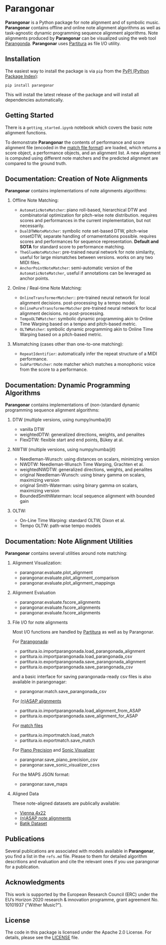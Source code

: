 Parangonar
==========

**Parangonar** is a Python package for note alignment and of symbolic music. 
**Parangonar** contains offline and online note alignment algorithms as well as task-agnostic dynamic programming sequence alignment algorithms.
Note alignments produced by **Parangonar** can be visualized using the web tool [Parangonda](https://sildater.github.io/parangonada/).
**Parangonar** uses [Partitura](https://github.com/CPJKU/partitura) as file I/O utility.


Installation
-------

The easiest way to install the package is via `pip` from the [PyPI (Python
Package Index)](https://pypi.org/project/parangonar/):
```shell
pip install parangonar
```
This will install the latest release of the package and will install all dependencies automatically.


Getting Started
-------

There is a `getting_started.ipynb` notebook which covers the basic note alignment functions.

To demonstrate **Parangonar** the contents of performance and score alignment file (encoded in the [match file format](https://cpjku.github.io/matchfile/)) are loaded, which returns a score object, a performance objects, and an alignment list. A new alignment is computed using different note matchers and the predicted alignment are compared to the ground truth.


Documentation: Creation of Note Alignments
-------

**Parangonar** contains implementations of note alignments algorithms:

1. Offline Note Matching: 
    - `AutomaticNoteMatcher`: 
        piano roll-based, hierarchical DTW and combinatorial optimization for pitch-wise note distribution.
        requires scores and performances in the current implementation, but not necessarily.
    - `DualDTWNoteMatcher`: 
        symbolic note set-based DTW, pitch-wise onsetDTW, separate handling of ornamentations possible.
        requires scores and performances for sequence representation.
        **Default and SOTA** for standard score to performance matching.
    - `TheGlueNoteMatcher`:
        pre-trained neural network for note similarity, useful for large mismatches between versions.
        works on any two MIDI files.
    - `AnchorPointNoteMatcher`: 
        semi-automatic version of the `AutomaticNoteMatcher`, useful if annotations can be leveraged as anchor points. 


2. Online / Real-time Note Matching: 
    - `OnlineTransformerMatcher`::
        pre-trained neural network for local alignment decisions.
        post-processing by a tempo model.
    - `OnlinePureTransformerMatcher` 
        pre-trained neural network for local alignment decisions.
        no post-processing.
    - `TempoOLTWMatcher`: 
        symbolic dynamic programming akin to Online Time Warping
        based on a tempo and pitch-based metric.
    - `OLTWMatcher`:
        symbolic dynamic programming akin to Online Time Warping
        based on a pitch-based metric.

3. Mismatching (cases other than one-to-one matching): 
    - `RepeatIdentifier`:
        automatically infer the repeat structure of a MIDI performance.
    - `SubPartMatcher`: 
        note matcher which matches a monophonic voice from the score
        to a performance.

Documentation: Dynamic Programming Algorithms
-------

**Parangonar** contains implementations of (non-)standard dynamic programming sequence alignment algorithms:

1. DTW (multiple versions, using numpy/numba/jit)
    - vanilla DTW
    - weightedDTW: generalized directions, weights, and penalites
    - FlexDTW: flexible start and end points, Bükey at al.

2. NWTW (multiple versions, using numpy/numba/jit)
    - Needleman-Wunsch: using distances on scalars, minimizing version
    - NWDTW: Needleman-Wunsch Time Warping, Grachten et al.
    - weightedNWDTW: generalized directions, weights, and penalites
    - original Needleman-Wunsch: using binary gamma on scalars, maximizing version
    - original Smith-Waterman: using binary gamma on scalars, maximizing version
    - BoundedSmithWaterman: local sequence alignment with bounded gain

3. OLTW:
    - On-Line Time Warping: standard OLTW, Dixon et al.
    - Tempo OLTW: path-wise tempo models



Documentation: Note Alignment Utilities
-------

**Parangonar** contains several utilities around note matching:

1. Alignment Visualization:
    - parangonar.evaluate.plot_alignment 
    - parangonar.evaluate.plot_alignment_comparison
    - parangonar.evaluate.plot_alignment_mappings  

2. Alignment Evaluation
    - parangonar.evaluate.fscore_alignments
    - parangonar.evaluate.fscore_alignments
    - parangonar.evaluate.fscore_alignments

3. File I/O for note alignments

    Most I/O functions are handled by [Partitura](https://github.com/CPJKU/partitura) as well as by Parangonar. 

    For [Parangonada](https://sildater.github.io/parangonada/):
    - partitura.io.importparangonada.load_parangonada_alignment
    - partitura.io.importparangonada.load_parangonada_csv
    - partitura.io.exportparangonada.save_parangonada_alignment
    - partitura.io.exportparangonada.save_parangonada_csv

    and a basic interface for saving parangonada-ready csv files is also available in parangonagar:
    - parangonar.match.save_parangonada_csv

    For [(n)ASAP alignments](https://github.com/CPJKU/asap-dataset)
    - partitura.io.importparangonada.load_alignment_from_ASAP
    - partitura.io.exportparangonada.save_alignment_for_ASAP

    For [match files](https://cpjku.github.io/matchfile/)
    - partitura.io.importmatch.load_match
    - partitura.io.exportmatch.save_match

    For [Piano Precision](https://github.com/yucongj/piano-precision) and [Sonic Visualizer](https://www.sonicvisualiser.org/)
    - parangonar.save_piano_precision_csv
    - parangonar.save_sonic_visualizer_csvs

    For the MAPS JSON format:
    - parangonar.save_maps

4. Aligned Data

    These note-aligned datasets are publically available:
    - [Vienna 4x22](https://cpjku.github.io/docs/match/)
    - [(n)ASAP note alignments](https://github.com/CPJKU/asap-dataset)
    - [Batik Dataset](https://github.com/huispaty/batik_plays_mozart)


Publications
-------

Several publications are associated with models available in **Parangonar**, you find a list in the `refs.md` file. Please to them for detailed algorithm descritions and evaluation and cite the relevant ones if you use parangonar for a publication.

Acknowledgments
-------

This work is supported by the European Research Council (ERC) under the EU’s Horizon 2020 research & innovation programme, grant agreement No. 10101937 (”Wither Music?”).

License
-------

The code in this package is licensed under the Apache 2.0 License. For details,
please see the [LICENSE](LICENSE) file.
